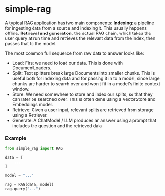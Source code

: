 # simple-rag

A typical RAG application has two main components:
**Indexing:** a pipeline for ingesting data from a source and indexing it. This usually happens offline.
**Retrieval and generation:** the actual RAG chain, which takes the user query at run time and retrieves the relevant data from the index, then passes that to the model.

The most common full sequence from raw data to answer looks like:
- Load: First we need to load our data. This is done with DocumentLoaders.
- Split: Text splitters break large Documents into smaller chunks. This is useful both for indexing data and for passing it in to a model, since large chunks are harder to search over and won't fit in a model's finite context window.
- Store: We need somewhere to store and index our splits, so that they can later be searched over. This is often done using a VectorStore and Embeddings model.
- Retrieve: Given a user input, relevant splits are retrieved from storage using a Retriever.
- Generate: A ChatModel / LLM produces an answer using a prompt that includes the question and the retrieved data


### Example

```python
from simple_rag import RAG

data = [
    ...
]

model = "..."

rag = RAG(data, model)
rag.query("...")
```